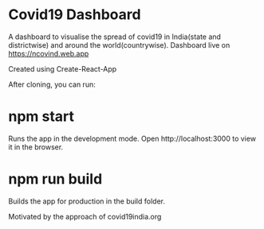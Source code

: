 # Covid19 Dashboard
A dashboard to visualise the spread of covid19 in India(state and districtwise) and around the world(countrywise).
Dashboard live on https://ncovind.web.app

Created using Create-React-App

After cloning, you can run:
# npm start

Runs the app in the development mode.
Open http://localhost:3000 to view it in the browser.

# npm run build
Builds the app for production in the build folder.


Motivated by the approach of covid19india.org
